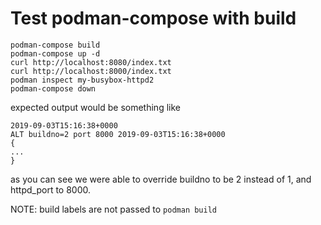 # Test podman-compose with build

```
podman-compose build
podman-compose up -d
curl http://localhost:8080/index.txt
curl http://localhost:8000/index.txt
podman inspect my-busybox-httpd2 
podman-compose down
```

expected output would be something like

```
2019-09-03T15:16:38+0000
ALT buildno=2 port 8000 2019-09-03T15:16:38+0000
{
...
}
```

as you can see we were able to override buildno to be 2 instead of 1,
and httpd_port to 8000.

NOTE: build labels are not passed to `podman build`
